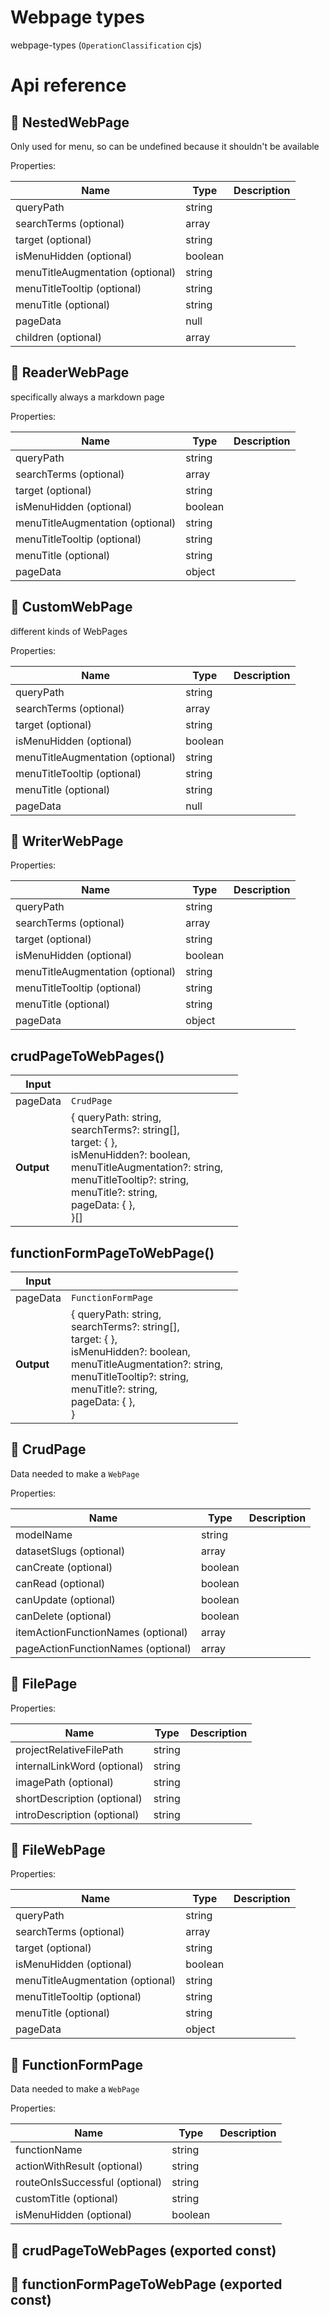 # Webpage types

webpage-types (`OperationClassification` cjs)



# Api reference

## 🔹 NestedWebPage

Only used for menu, so can be undefined because it shouldn't be available





Properties: 

 | Name | Type | Description |
|---|---|---|
| queryPath  | string |  |
| searchTerms (optional) | array |  |
| target (optional) | string |  |
| isMenuHidden (optional) | boolean |  |
| menuTitleAugmentation (optional) | string |  |
| menuTitleTooltip (optional) | string |  |
| menuTitle (optional) | string |  |
| pageData  | null |  |
| children (optional) | array |  |



## 🔹 ReaderWebPage

specifically always a markdown page





Properties: 

 | Name | Type | Description |
|---|---|---|
| queryPath  | string |  |
| searchTerms (optional) | array |  |
| target (optional) | string |  |
| isMenuHidden (optional) | boolean |  |
| menuTitleAugmentation (optional) | string |  |
| menuTitleTooltip (optional) | string |  |
| menuTitle (optional) | string |  |
| pageData  | object |  |



## 🔹 CustomWebPage

different kinds of WebPages





Properties: 

 | Name | Type | Description |
|---|---|---|
| queryPath  | string |  |
| searchTerms (optional) | array |  |
| target (optional) | string |  |
| isMenuHidden (optional) | boolean |  |
| menuTitleAugmentation (optional) | string |  |
| menuTitleTooltip (optional) | string |  |
| menuTitle (optional) | string |  |
| pageData  | null |  |



## 🔹 WriterWebPage

Properties: 

 | Name | Type | Description |
|---|---|---|
| queryPath  | string |  |
| searchTerms (optional) | array |  |
| target (optional) | string |  |
| isMenuHidden (optional) | boolean |  |
| menuTitleAugmentation (optional) | string |  |
| menuTitleTooltip (optional) | string |  |
| menuTitle (optional) | string |  |
| pageData  | object |  |



## crudPageToWebPages()

| Input      |    |    |
| ---------- | -- | -- |
| pageData | `CrudPage` |  |
| **Output** | { queryPath: string, <br />searchTerms?: string[], <br />target: {  }, <br />isMenuHidden?: boolean, <br />menuTitleAugmentation?: string, <br />menuTitleTooltip?: string, <br />menuTitle?: string, <br />pageData: {  }, <br /> }[]   |    |



## functionFormPageToWebPage()

| Input      |    |    |
| ---------- | -- | -- |
| pageData | `FunctionFormPage` |  |
| **Output** | { queryPath: string, <br />searchTerms?: string[], <br />target: {  }, <br />isMenuHidden?: boolean, <br />menuTitleAugmentation?: string, <br />menuTitleTooltip?: string, <br />menuTitle?: string, <br />pageData: {  }, <br /> }   |    |



## 🔹 CrudPage

Data needed to make a `WebPage`<CrudPage>





Properties: 

 | Name | Type | Description |
|---|---|---|
| modelName  | string |  |
| datasetSlugs (optional) | array |  |
| canCreate (optional) | boolean |  |
| canRead (optional) | boolean |  |
| canUpdate (optional) | boolean |  |
| canDelete (optional) | boolean |  |
| itemActionFunctionNames (optional) | array |  |
| pageActionFunctionNames (optional) | array |  |



## 🔹 FilePage

Properties: 

 | Name | Type | Description |
|---|---|---|
| projectRelativeFilePath  | string |  |
| internalLinkWord (optional) | string |  |
| imagePath (optional) | string |  |
| shortDescription (optional) | string |  |
| introDescription (optional) | string |  |



## 🔹 FileWebPage

Properties: 

 | Name | Type | Description |
|---|---|---|
| queryPath  | string |  |
| searchTerms (optional) | array |  |
| target (optional) | string |  |
| isMenuHidden (optional) | boolean |  |
| menuTitleAugmentation (optional) | string |  |
| menuTitleTooltip (optional) | string |  |
| menuTitle (optional) | string |  |
| pageData  | object |  |



## 🔹 FunctionFormPage

Data needed to make a `WebPage`<FunctionFormPage>





Properties: 

 | Name | Type | Description |
|---|---|---|
| functionName  | string |  |
| actionWithResult (optional) | string |  |
| routeOnIsSuccessful (optional) | string |  |
| customTitle (optional) | string |  |
| isMenuHidden (optional) | boolean |  |



## 📄 crudPageToWebPages (exported const)

## 📄 functionFormPageToWebPage (exported const)

